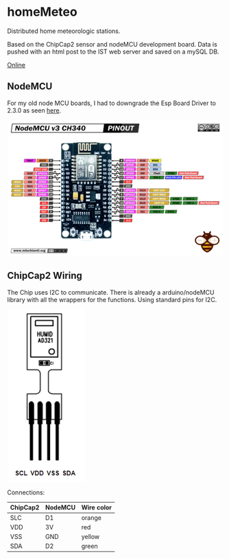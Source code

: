 
# homeMeteo
Distributed home meteorologic stations.

Based on the ChipCap2 sensor and nodeMCU development board. Data is pushed with an html post to the IST web server and saved on a mySQL DB.

[Online](
https://web.tecnico.ulisboa.pt/~andregtorres/homeMeteo/)

## NodeMCU

For my old node MCU boards, I had to downgrade the Esp Board Driver to 2.3.0 as seen [here](
https://github.com/FirebaseExtended/firebase-arduino/issues/460).

![pinout](Documents/NodeMcu-V3-pinout.png)
## ChipCap2 Wiring

The Chip uses I2C to communicate. There is already a arduino/nodeMCU library with all the wrappers for the functions. Using standard pins for I2C.

![aaa](Documents/chipcap2.png)

Connections:

| ChipCap2      | NodeMCU | Wire color |
| ----------- | ----------- | ----------- |
| SLC      | D1       | orange|
| VDD   | 3V        |  red|
| VSS   | GND        | yellow|
| SDA   | D2        | green|
